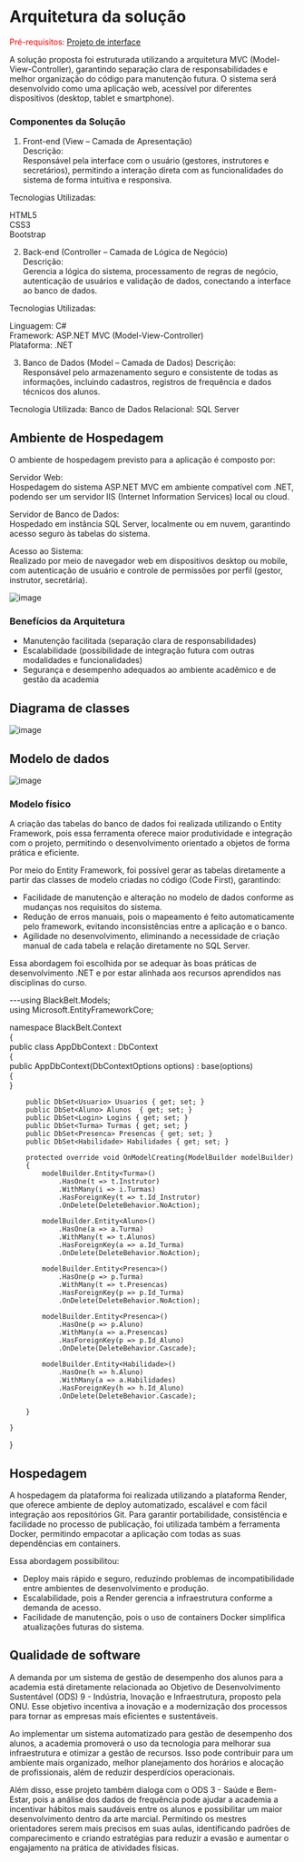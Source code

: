 # Arquitetura da solução

<span style="color:red">Pré-requisitos: <a href="05-Projeto-interface.md"> Projeto de interface</a></span>

A solução proposta foi estruturada utilizando a arquitetura MVC (Model-View-Controller), garantindo separação clara de responsabilidades e melhor organização do código para manutenção futura. O sistema será desenvolvido como uma aplicação web, acessível por diferentes dispositivos (desktop, tablet e smartphone).

### Componentes da Solução 
1. Front-end (View – Camada de Apresentação) <br>
Descrição: <br>
Responsável pela interface com o usuário (gestores, instrutores e secretários), permitindo a interação direta com as funcionalidades do sistema de forma intuitiva e responsiva.

Tecnologias Utilizadas: <br>

HTML5 <br>
CSS3 <br>
Bootstrap <br>

2. Back-end (Controller – Camada de Lógica de Negócio) <br>
Descrição: <br>
Gerencia a lógica do sistema, processamento de regras de negócio, autenticação de usuários e validação de dados, conectando a interface ao banco de dados. <br>

Tecnologias Utilizadas: <br>

Linguagem: C# <br>
Framework: ASP.NET MVC (Model-View-Controller) <br>
Plataforma: .NET <br>

3. Banco de Dados (Model – Camada de Dados)
Descrição:<br>
Responsável pelo armazenamento seguro e consistente de todas as informações, incluindo cadastros, registros de frequência e dados técnicos dos alunos. <br>

Tecnologia Utilizada:
Banco de Dados Relacional: SQL Server <br>

## Ambiente de Hospedagem
O ambiente de hospedagem previsto para a aplicação é composto por: <br>

Servidor Web:<br>
Hospedagem do sistema ASP.NET MVC em ambiente compatível com .NET, podendo ser um servidor IIS (Internet Information Services) local ou cloud.

Servidor de Banco de Dados: <br>
Hospedado em instância SQL Server, localmente ou em nuvem, garantindo acesso seguro às tabelas do sistema. <br>

Acesso ao Sistema: <br>
Realizado por meio de navegador web em dispositivos desktop ou mobile, com autenticação de usuário e controle de permissões por perfil (gestor, instrutor, secretária). <br>

![image](https://github.com/user-attachments/assets/8935696c-479c-414d-bafe-04dccebbd5b0)


### Benefícios da Arquitetura <br>
- Manutenção facilitada (separação clara de responsabilidades) <br>
- Escalabilidade (possibilidade de integração futura com outras modalidades e funcionalidades) <br>
- Segurança e desempenho adequados ao ambiente acadêmico e de gestão da academia <br>

## Diagrama de classes


![image](https://github.com/user-attachments/assets/72891e1e-2471-4527-854a-9dc022ef1b72)


##  Modelo de dados

![image](https://github.com/user-attachments/assets/ada56f3b-d165-4c95-81bf-b0de38b8c236)


### Modelo físico

A criação das tabelas do banco de dados foi realizada utilizando o Entity Framework, pois essa ferramenta oferece maior produtividade e integração com o projeto, permitindo o desenvolvimento orientado a objetos de forma prática e eficiente. <br>

Por meio do Entity Framework, foi possível gerar as tabelas diretamente a partir das classes de modelo criadas no código (Code First), garantindo: <br>

- Facilidade de manutenção e alteração no modelo de dados conforme as mudanças nos requisitos do sistema.<br>
- Redução de erros manuais, pois o mapeamento é feito automaticamente pelo framework, evitando inconsistências entre a aplicação e o banco. <br>
- Agilidade no desenvolvimento, eliminando a necessidade de criação manual de cada tabela e relação diretamente no SQL Server. <br>

Essa abordagem foi escolhida por se adequar às boas práticas de desenvolvimento .NET e por estar alinhada aos recursos aprendidos nas disciplinas do curso. <br>

﻿---using BlackBelt.Models; <br>
using Microsoft.EntityFrameworkCore; <br>

namespace BlackBelt.Context <br>
{<br>
    public class AppDbContext : DbContext <br>
    {<br>
        public AppDbContext(DbContextOptions options) : base(options) <br>
        {<br>
        }<br>

        public DbSet<Usuario> Usuarios { get; set; }
        public DbSet<Aluno> Alunos  { get; set; }
        public DbSet<Login> Logins { get; set; }
        public DbSet<Turma> Turmas { get; set; }
        public DbSet<Presenca> Presencas { get; set; }
        public DbSet<Habilidade> Habilidades { get; set; }

        protected override void OnModelCreating(ModelBuilder modelBuilder)
        {
            modelBuilder.Entity<Turma>()
                .HasOne(t => t.Instrutor)
                .WithMany(i => i.Turmas)
                .HasForeignKey(t => t.Id_Instrutor)
                .OnDelete(DeleteBehavior.NoAction);

            modelBuilder.Entity<Aluno>()
                .HasOne(a => a.Turma)
                .WithMany(t => t.Alunos)
                .HasForeignKey(a => a.Id_Turma)
                .OnDelete(DeleteBehavior.NoAction);

            modelBuilder.Entity<Presenca>()
                .HasOne(p => p.Turma)
                .WithMany(t => t.Presencas)
                .HasForeignKey(p => p.Id_Turma)
                .OnDelete(DeleteBehavior.NoAction);

            modelBuilder.Entity<Presenca>()
                .HasOne(p => p.Aluno)
                .WithMany(a => a.Presencas)
                .HasForeignKey(p => p.Id_Aluno)
                .OnDelete(DeleteBehavior.Cascade);

            modelBuilder.Entity<Habilidade>()
                .HasOne(h => h.Aluno)
                .WithMany(a => a.Habilidades)
                .HasForeignKey(h => h.Id_Aluno)
                .OnDelete(DeleteBehavior.Cascade);

        }

    }
}


## Hospedagem

A hospedagem da plataforma foi realizada utilizando a plataforma Render, que oferece ambiente de deploy automatizado, escalável e com fácil integração aos repositórios Git. Para garantir portabilidade, consistência e facilidade no processo de publicação, foi utilizada também a ferramenta Docker, permitindo empacotar a aplicação com todas as suas dependências em containers.

Essa abordagem possibilitou: <br>

- Deploy mais rápido e seguro, reduzindo problemas de incompatibilidade entre ambientes de desenvolvimento e produção.<br>
- Escalabilidade, pois a Render gerencia a infraestrutura conforme a demanda de acesso.<br>
- Facilidade de manutenção, pois o uso de containers Docker simplifica atualizações futuras do sistema.<br>


## Qualidade de software

A demanda por um sistema de gestão de desempenho dos alunos para a academia está diretamente relacionada ao Objetivo de Desenvolvimento Sustentável (ODS) 9 - Indústria, Inovação e Infraestrutura, proposto pela ONU. Esse objetivo incentiva a inovação e a modernização dos processos para tornar as empresas mais eficientes e sustentáveis.   

Ao implementar um sistema automatizado para gestão de desempenho dos alunos, a academia promoverá o uso da tecnologia para melhorar sua infraestrutura e otimizar a gestão de recursos. Isso pode contribuir para um ambiente mais organizado, melhor planejamento dos horários e alocação de profissionais, além de reduzir desperdícios operacionais.   

Além disso, esse projeto também dialoga com o ODS 3 - Saúde e Bem-Estar, pois a análise dos dados de frequência pode ajudar a academia a incentivar hábitos mais saudáveis entre os alunos e possibilitar um maior desenvolvimento dentro da arte marcial. Permitindo os mestres orientadores serem mais precisos em suas aulas, identificando padrões de comparecimento e criando estratégias para reduzir a evasão e aumentar o engajamento na prática de atividades físicas. 
